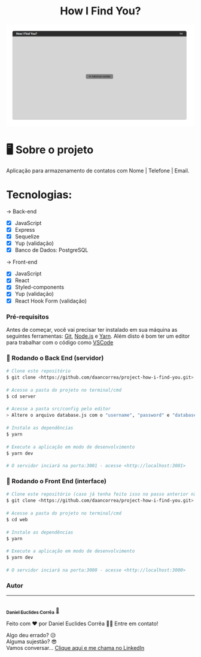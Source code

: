<h1 align="center">How I Find You?</h1>

<img src="https://github.com/daancorrea/project-how-i-find-you/blob/master/image.png" />
<br>

# 🖥 Sobre o projeto

Aplicação para armazenamento de contatos com Nome | Telefone | Email.

# Tecnologias:

-> Back-end

- [x] JavaScript
- [x] Express
- [x] Sequelize
- [x] Yup (validação)
- [x] Banco de Dados: PostgreSQL

-> Front-end

- [x] JavaScript
- [x] React
- [x] Styled-components
- [x] Yup (validação)
- [x] React Hook Form (validação)

### Pré-requisitos

Antes de começar, você vai precisar ter instalado em sua máquina as seguintes ferramentas:
[Git](https://git-scm.com), [Node.js](https://nodejs.org/en/) e [Yarn](https://yarnpkg.com/). 
Além disto é bom ter um editor para trabalhar com o código como [VSCode](https://code.visualstudio.com/)

### 🎲 Rodando o Back End (servidor)

```bash
# Clone este repositório
$ git clone <https://github.com/daancorrea/project-how-i-find-you.git>

# Acesse a pasta do projeto no terminal/cmd
$ cd server

# Acesse a pasta src/config pelo editor
> Altere o arquivo database.js com o "username", "password" e "database" para se conectar com o banco de dados PostgreSQL

# Instale as dependências
$ yarn

# Execute a aplicação em modo de desenvolvimento
$ yarn dev

# O servidor inciará na porta:3001 - acesse <http://localhost:3001>
```

### 🎲 Rodando o Front End (interface)

```bash
# Clone este repositório (caso já tenha feito isso no passo anterior não precisa clonar)
$ git clone <https://github.com/daancorrea/project-how-i-find-you.git>

# Acesse a pasta do projeto no terminal/cmd
$ cd web

# Instale as dependências
$ yarn

# Execute a aplicação em modo de desenvolvimento
$ yarn dev

# O servidor inciará na porta:3000 - acesse <http://localhost:3000>
```

### Autor
---

<a href="https://www.linkedin.com/in/daniel-euclides-correa/">
 <img style="border-radius:50%" src="https://avatars.githubusercontent.com/u/81574142?v=4" width="100px;" alt=""/>
 <br />
 <sub><b>Daniel Euclides Corrêa</b></sub></a> <a href="https://www.linkedin.com/in/daniel-euclides-correa/" title="LinkedIn">🚀</a>


Feito com ❤️ por Daniel Euclides Corrêa 👋🏽 Entre em contato!

Algo deu errado? 😥
<br>
Alguma sujestão? 😎
<br>
Vamos conversar... [Clique aqui e me chama no LinkedIn](https://www.linkedin.com/in/daniel-euclides-correa/)
